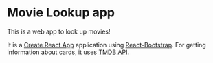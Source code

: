 # Movie Lookup app

This is a web app to look up movies! 

It is a [Create React App](https://reactjs.org/docs/create-a-new-react-app.html) application using [React-Bootstrap](https://react-bootstrap.github.io/). For getting information about cards, it uses [TMDB API](https://www.themoviedb.org).
